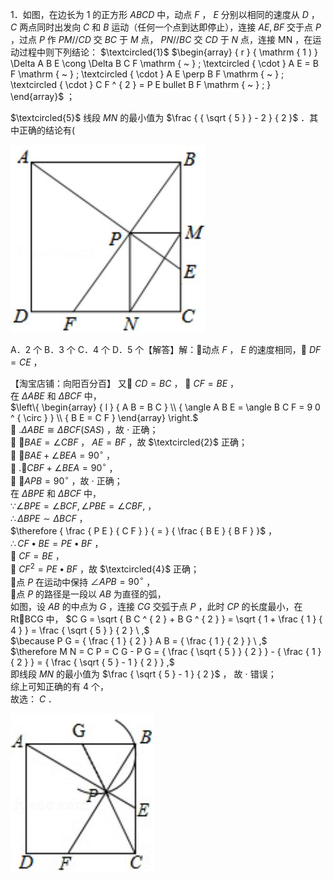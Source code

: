 1．如图，在边长为 1 的正方形 $A B C D$ 中，动点 $F$ ， $E$ 分别以相同的速度从 $D$ ， $C$ 两点同时出发向 $C$ 和 $B$ 运动（任何一个点到达即停止），连接 $A E , B F$ 交于点 $P$ ，过点 $P$ 作 $P M / / C D$ 交 $B C$ 于 $M$ 点， $P N / / B C$ 交 $C D$ 于 $N$ 点，连接 MN ，在运动过程中则下列结论： $\textcircled{1}$ $\begin{array} { r } { \mathrm { 1 ) } \Delta A B E \cong \Delta B C F \mathrm { ~ } ; \textcircled { \cdot } A E = B F \mathrm { ~ } ; \textcircled { \cdot } A E \perp B F \mathrm { ~ } ; \textcircled { \cdot } C F ^ { 2 } = P E bullet B F \mathrm { ~ } ; } \end{array}$ ；

$\textcircled{5}$ 线段 $M N$ 的最小值为 $\frac { { \sqrt { 5 } } - 2 } { 2 }$ ．其中正确的结论有(

![](<../../qs_image_DB/专题1-5_正方形基本型·母题溯源（解析版）_/232c272ac5e0aab7c2c1feff33f0eef2ecbd6848c2a4b1bca2b704511ae1d85d.jpg>)

A．2 个 B．3 个 C．4 个 D．5 个【解答】解：动点 $F$ ， $E$ 的速度相同， $D F = C E$ ，

【淘宝店铺：向阳百分百】 又 $C D = B C$ ，
 $C F = B E$ ，  
在 $\Delta A B E$ 和 $\Delta B C F$ 中，  
$\left\{ \begin{array} { l } { A B = B C } \\ { \angle A B E = \angle B C F = 9 0 ^ { \circ } } \\ { B E = C F } \end{array} \right.$   
 $. \Delta A B E \cong \Delta B C F ( S A S )$ ，故 $\cdot$ 正确；  
 $\angle B A E = \angle C B F$ ， $A E = B F$ ，故 $\textcircled{2}$ 正确；  
 $\angle B A E + \angle B E A = 9 0 ^ { \circ }$ ，  
 $. \angle C B F + \angle B E A = 9 0 ^ { \circ }$ ，  
 $\angle A P B = 9 0 ^ { \circ }$ ，故 $\cdot$ 正确；  
在 $\Delta B P E$ 和 $\Delta B C F$ 中，  
$\because \angle B P E = \angle B C F , \angle P B E = \angle C B F ,$ ，  
$\therefore \Delta B P E \sim \Delta B C F$ ，  
$\therefore { \frac { P E } { C F } } { = } { \frac { B E } { B F } }$ ，  
$\therefore C F \bullet B E = P E \bullet B F$ ，  
 $C F = B E$ ，  
 $C F ^ { 2 } = P E { \bullet } B F$ ，故 $\textcircled{4}$ 正确；  
点 $P$ 在运动中保持 $\angle A P B = 9 0 ^ { \circ }$ ，  
点 $P$ 的路径是一段以 $A B$ 为直径的弧，  
如图，设 $A B$ 的中点为 $G$ ，连接 $C G$ 交弧于点 $P$ ，此时 $C P$ 的长度最小，在 RtBCG 中， $C G = \sqrt { B C ^ { 2 } + B G ^ { 2 } } = \sqrt { 1 + \frac { 1 } { 4 } } = \frac { \sqrt { 5 } } { 2 } \ ,$   
$\because P G = { \frac { 1 } { 2 } } A B = { \frac { 1 } { 2 } } \ ,$   
$\therefore M N = C P = C G - P G = { \frac { \sqrt { 5 } } { 2 } } - { \frac { 1 } { 2 } } = { \frac { \sqrt { 5 } - 1 } { 2 } } ,$   
即线段 $M N$ 的最小值为 $\frac { \sqrt { 5 } - 1 } { 2 }$ ， 故 $\cdot$ 错误；  
综上可知正确的有 4 个，  
故选： $C$ ．

![](<../../qs_image_DB/专题1-5_正方形基本型·母题溯源（解析版）_/a1597d45f3a415c3c8e0b095ed6078411369824980c1859b3dd4b131ba2f1eae.jpg>)
